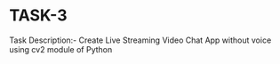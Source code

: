 # TASK-3
Task Description:-
Create Live Streaming Video Chat App without voice using cv2 module of Python
